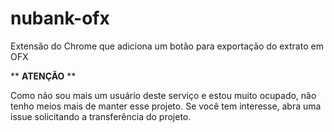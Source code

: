 # nubank-ofx
Extensão do Chrome que adiciona um botão para exportação do extrato em OFX

** **ATENÇÃO** **

Como não sou mais um usuário deste serviço e estou muito ocupado, não tenho meios mais de manter esse projeto. Se você tem interesse, abra uma issue solicitando a transferência do projeto.

